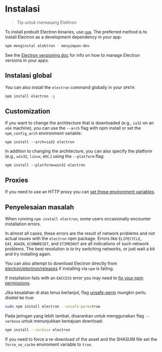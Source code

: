 # Instalasi

> Tip untuk memasang Elektron

To install prebuilt Electron binaries, use [`npm`](https://docs.npmjs.com/). The preferred method is to install Electron as a development dependency in your app:

```sh
npm menginstal elektron - menyimpan-dev
```

See the [Electron versioning doc](electron-versioning.md) for info on how to manage Electron versions in your apps.

## Instalasi global

You can also install the `electron` command globally in your `$PATH`:

```sh
npm install electron -g
```

## Customization

If you want to change the architecture that is downloaded (e.g., `ia32` on an `x64` machine), you can use the `--arch` flag with npm install or set the `npm_config_arch` environment variable:

```shell
npm install --arch=ia32 electron
```

In addition to changing the architecture, you can also specify the platform (e.g., `win32`, `linux`, etc.) using the `--platform` flag:

```shell
npm install --platform=win32 electron
```

## Proxies

If you need to use an HTTP proxy you can [set these environment variables](https://github.com/request/request/tree/f0c4ec061141051988d1216c24936ad2e7d5c45d#controlling-proxy-behaviour-using-environment-variables).

## Penyelesaian masalah

When running `npm install electron`, some users occasionally encounter installation errors.

In almost all cases, these errors are the result of network problems and not actual issues with the `electron` npm package. Errors like `ELIFECYCLE`, `EAI_AGAIN`, `ECONNRESET`, and `ETIMEDOUT` are all indications of such network problems. The best resolution is to try switching networks, or just wait a bit and try installing again.

You can also attempt to download Electron directly from [electron/electron/releases](https://github.com/electron/electron/releases) if installing via `npm` is failing.

If installation fails with an `EACCESS` error you may need to [fix your npm permissions](https://docs.npmjs.com/getting-started/fixing-npm-permissions).

Jika kesalahan di atas terus berlanjut, flag [unsafe-perm](https://docs.npmjs.com/misc/config#unsafe-perm) mungkin perlu disetel ke true:

```sh
sudo npm install electron --unsafe-perm=true
```

Pada jaringan yang lebih lambat, disarankan untuk menggunakan flag `--verbose` untuk menunjukkan kemajuan download:

```sh
npm install --verbose electron
```

If you need to force a re-download of the asset and the SHASUM file set the `force_no_cache` enviroment variable to `true`.